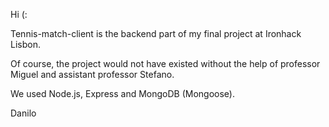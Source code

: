 Hi (:

Tennis-match-client is the backend part of my final project at Ironhack Lisbon. 

Of course, the project would not have existed without the help of professor Miguel and assistant professor Stefano. 

We used Node.js, Express and MongoDB (Mongoose).

Danilo
